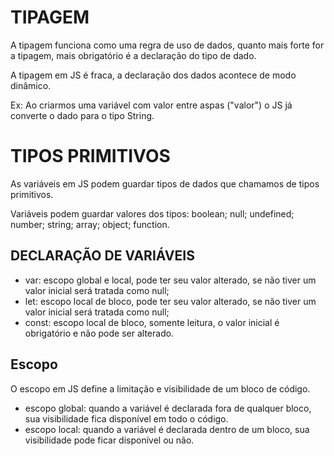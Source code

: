 # TIPAGEM

A tipagem funciona como uma regra de uso de dados, quanto mais forte for a tipagem, mais obrigatório é a declaração do tipo de dado.

A tipagem em JS é fraca, a declaração dos dados acontece de modo dinâmico.

Ex: Ao criarmos uma variável com valor entre aspas ("valor") o JS já converte o dado para o tipo String.

# TIPOS PRIMITIVOS

As variáveis em JS podem guardar tipos de dados que chamamos de tipos primitivos.

Variáveis podem guardar valores dos tipos: boolean; null; undefined; number; string; array; object; function.

## DECLARAÇÃO DE VARIÁVEIS

- var: escopo global e local, pode ter seu valor alterado, se não tiver um valor inicial será tratada como null;
- let: escopo local de bloco, pode ter seu valor alterado, se não tiver um valor inicial será tratada como null;
- const: escopo local de bloco, somente leitura, o valor inicial é obrigatório e não pode ser alterado.

## Escopo

O escopo em JS define a limitação e visibilidade de um bloco de código.

- escopo global: quando a variável é declarada fora de qualquer bloco, sua visibilidade fica disponível em todo o código.
- escopo local: quando a variável é declarada dentro de um bloco, sua visibilidade pode ficar disponível ou não.